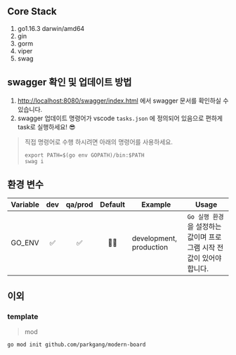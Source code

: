 ## Core Stack

1. go1.16.3 darwin/amd64
1. gin
1. gorm
1. viper
1. swag

## swagger 확인 및 업데이트 방법

1. [http://localhost:8080/swagger/index.html](http://localhost:8080/swagger/index.html) 에서 swagger 문서를 확인하실 수 있습니다.
1. swagger 업데이트 명령어가 vscode `tasks.json` 에 정의되어 있음으로 편하게 task로 실행하세요! 😎

> 직접 명령어로 수행 하시려면 아래의 명령어를 사용하세요.
>
> ```shell
> export PATH=$(go env GOPATH)/bin:$PATH
> swag i
> ```

## 환경 변수

| Variable | dev | qa/prod | Default | Example                 | Usage                                                                  |
| -------- | :-: | :-----: | :-----: | ----------------------- | ---------------------------------------------------------------------- |
| GO_ENV   | ✅  |   ✅    |   🤷‍♂️    | development, production | `Go 실행 환경` 을 설정하는 값이며 프로그램 시작 전 값이 있어야 합니다. |

## 이외

### template

> mod

```shell
go mod init github.com/parkgang/modern-board
```
